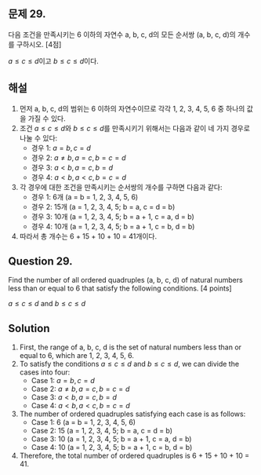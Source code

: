 

## 문제 29.
다음 조건을 만족시키는 6 이하의 자연수 a, b, c, d의 모든 순서쌍 (a, b, c, d)의 개수를 구하시오. [4점]

$a \le c \le d$이고 $b \le c \le d$이다.

## 해설

1. 먼저 a, b, c, d의 범위는 6 이하의 자연수이므로 각각 1, 2, 3, 4, 5, 6 중 하나의 값을 가질 수 있다.
2. 조건 $a \le c \le d$와 $b \le c \le d$를 만족시키기 위해서는 다음과 같이 네 가지 경우로 나눌 수 있다:
   - 경우 1: $a = b, c = d$
   - 경우 2: $a \neq b, a = c, b = c = d$
   - 경우 3: $a < b, a = c, b = d$
   - 경우 4: $a < b, a < c, b = c = d$
3. 각 경우에 대한 조건을 만족시키는 순서쌍의 개수를 구하면 다음과 같다:
   - 경우 1: 6개 (a = b = 1, 2, 3, 4, 5, 6)
   - 경우 2: 15개 (a = 1, 2, 3, 4, 5; b = a, c = d = b)
   - 경우 3: 10개 (a = 1, 2, 3, 4, 5; b = a + 1, c = a, d = b)
   - 경우 4: 10개 (a = 1, 2, 3, 4, 5; b = a + 1, c = b, d = b)
4. 따라서 총 개수는 6 + 15 + 10 + 10 = 41개이다.

## Question 29.
Find the number of all ordered quadruples (a, b, c, d) of natural numbers less than or equal to 6 that satisfy the following conditions. [4 points]

$a \le c \le d$ and $b \le c \le d$

## Solution

1. First, the range of a, b, c, d is the set of natural numbers less than or equal to 6, which are 1, 2, 3, 4, 5, 6.
2. To satisfy the conditions $a \le c \le d$ and $b \le c \le d$, we can divide the cases into four:
   - Case 1: $a = b, c = d$
   - Case 2: $a \neq b, a = c, b = c = d$
   - Case 3: $a < b, a = c, b = d$
   - Case 4: $a < b, a < c, b = c = d$
3. The number of ordered quadruples satisfying each case is as follows:
   - Case 1: 6 (a = b = 1, 2, 3, 4, 5, 6)
   - Case 2: 15 (a = 1, 2, 3, 4, 5; b = a, c = d = b)
   - Case 3: 10 (a = 1, 2, 3, 4, 5; b = a + 1, c = a, d = b)
   - Case 4: 10 (a = 1, 2, 3, 4, 5; b = a + 1, c = b, d = b)
4. Therefore, the total number of ordered quadruples is 6 + 15 + 10 + 10 = 41.